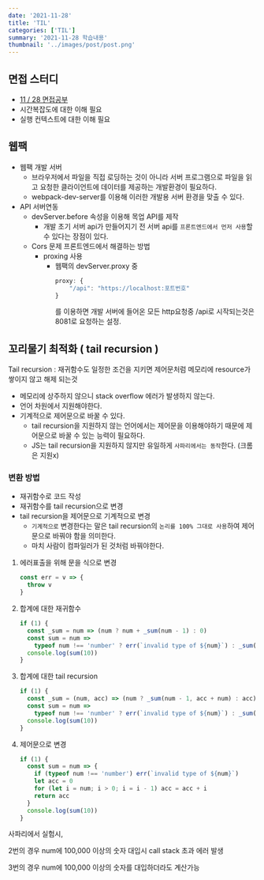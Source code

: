 ```yaml
---
date: '2021-11-28'
title: 'TIL'
categories: ['TIL']
summary: '2021-11-28 학습내용'
thumbnail: '../images/post/post.png'
---
```


## 면접 스터디

- [11 / 28 면접공부](https://www.notion.so/11-28-3f765a6739724aaa8a08c28a4dbb59a4)
- 시간복잡도에 대한 이해 필요
- 실행 컨텍스트에 대한 이해 필요

## 웹팩

- 웹팩 개발 서버
  - 브라우저에서 파일을 직접 로딩하는 것이 아니라 서버 프로그램으로 파일을 읽고 요청한 클라이언트에 데이터를 제공하는 개발환경이 필요하다.
  - webpack-dev-server를 이용해 이러한 개발용 서버 환경을 맞출 수 있다.
- API 서버연동
  - devServer.before 속성을 이용해 목업 API를 제작
    - 개발 초기 서버 api가 만들어지기 전 서버 api를 `프론트엔드에서 먼저 사용`할 수 있다는 장점이 있다.
  - Cors 문제 프론트엔드에서 해결하는 방법
    - proxing 사용
      - 웹팩의 devServer.proxy 중
        ```jsx
        proxy: {
        	"/api": "https://localhost:포트번호"
        }
        ```
        를 이용하면 개발 서버에 들어온 모든 http요청중 /api로 시작되는것은 8081로 요청하는 설정.

## 꼬리물기 최적화 ( tail recursion )

Tail recursion : 재귀함수도 일정한 조건을 지키면 제어문처럼 메모리에 resource가 쌓이지 않고 해제 되는것

- 메모리에 상주하지 않으니 stack overflow 에러가 발생하지 않는다.
- 언어 차원에서 지원해야한다.
- 기계적으로 제어문으로 바꿀 수 있다.
  - tail recursion을 지원하지 않는 언어에서는 제어문을 이용해야하기 때문에 제어문으로 바꿀 수 있는 능력이 필요하다.
  - JS는 tail recursion을 지원하지 않지만 유일하게 `사파리에서는 동작`한다. (크롬은 지원x)

### 변환 방법

- 재귀함수로 코드 작성
- 재귀함수를 tail recursion으로 변경
- tail recursion을 제어문으로 기계적으로 변경
  - `기계적으로` 변경한다는 말은 tail recursion의 `논리를 100% 그대로 사용`하여 제어문으로 바꿔야 함을 의미한다.
  - 마치 사람이 컴파일러가 된 것처럼 바꿔야한다.

1. 에러표출을 위해 문을 식으로 변경

   ```jsx
   const err = v => {
     throw v
   }
   ```

2. 합계에 대한 재귀함수

   ```jsx
   if (1) {
     const _sum = num => (num ? num + _sum(num - 1) : 0)
     const sum = num =>
       typeof num !== 'number' ? err(`invalid type of ${num}`) : _sum(num)
     console.log(sum(10))
   }
   ```

3. 합계에 대한 tail recursion

   ```jsx
   if (1) {
     const _sum = (num, acc) => (num ? _sum(num - 1, acc + num) : acc)
     const sum = num =>
       typeof num !== 'number' ? err(`invalid type of ${num}`) : _sum(num, 0)
     console.log(sum(10))
   }
   ```

4. 제어문으로 변경

   ```jsx
   if (1) {
     const sum = num => {
       if (typeof num !== 'number') err(`invalid type of ${num}`)
       let acc = 0
       for (let i = num; i > 0; i = i - 1) acc = acc + i
       return acc
     }
     console.log(sum(10))
   }
   ```

사파리에서 실험시,

2번의 경우 num에 100,000 이상의 숫자 대입시 call stack 초과 에러 발생

3번의 경우 num에 100,000 이상의 숫자를 대입하더라도 계산가능
